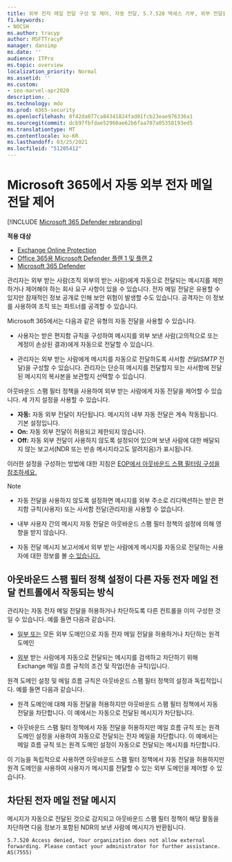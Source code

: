 ```yaml
---
title: 외부 전자 메일 전달 구성 및 제어, 자동 전달, 5.7.520 액세스 거부, 외부 전달을 사용하지 않도록 설정, 관리자가 외부 전달, 아웃바운드 스팸 방지 정책을 사용하지 않도록 설정했습니다.
f1.keywords:
- NOCSH
ms.author: tracyp
author: MSFTTracyP
manager: dansimp
ms.date: ''
audience: ITPro
ms.topic: overview
localization_priority: Normal
ms.assetid: ''
ms.custom:
- seo-marvel-apr2020
description: .
ms.technology: mdo
ms.prod: m365-security
ms.openlocfilehash: 0f42da077ca84341824fad01fcb23eae976336a1
ms.sourcegitcommit: dcb97fbfdae52960ae62b6faa707a05358193ed5
ms.translationtype: MT
ms.contentlocale: ko-KR
ms.lasthandoff: 03/25/2021
ms.locfileid: "51205412"
---
```

# <a name="control-automatic-external-email-forwarding-in-microsoft-365"></a>Microsoft 365에서 자동 외부 전자 메일 전달 제어

[!INCLUDE [Microsoft 365 Defender rebranding](../includes/microsoft-defender-for-office.md)]

**적용 대상**
- [Exchange Online Protection](exchange-online-protection-overview.md)
- [Office 365용 Microsoft Defender 플랜 1 및 플랜 2](defender-for-office-365.md)
- [Microsoft 365 Defender](../defender/microsoft-365-defender.md)

관리자는 외부 받는 사람(조직 외부의 받는 사람)에게 자동으로 전달되는 메시지를 제한하거나 제어해야 하는 회사 요구 사항이 있을 수 있습니다. 전자 메일 전달은 유용할 수 있지만 잠재적인 정보 공개로 인해 보안 위험이 발생할 수도 있습니다. 공격자는 이 정보를 사용하여 조직 또는 파트너를 공격할 수 있습니다.


Microsoft 365에서는 다음과 같은 유형의 자동 전달을 사용할 수 있습니다.

- 사용자는 받은 [](https://support.microsoft.com/office/c24f5dea-9465-4df4-ad17-a50704d66c59) 편지함 규칙을 구성하여 메시지를 외부 보낸 사람(고의적으로 또는 계정이 손상된 결과)에게 자동으로 전달할 수 있습니다.

- 관리자는 외부 [](/exchange/recipients-in-exchange-online/manage-user-mailboxes/configure-email-forwarding) 받는 사람에게 메시지를 자동으로 전달하도록 사서함 _전달(SMTP_ 전달)을 구성할 수 있습니다. 관리자는 단순히 메시지를 전달할지 또는 사서함에 전달된 메시지의 복사본을 보관할지 선택할 수 있습니다.

아웃바운드 스팸 필터 정책을 사용하여 외부 받는 사람에게 자동 전달을 제어할 수 있습니다. 세 가지 설정을 사용할 수 있습니다.

- **자동:** 자동 외부 전달이 차단됩니다. 메시지의 내부 자동 전달은 계속 작동됩니다. 기본 설정입니다.
- **On:** 자동 외부 전달이 허용되고 제한되지 않습니다.
- **Off:** 자동 외부 전달이 사용하지 않도록 설정되어 있으며 보낸 사람에 대한 배달되지 않는 보고서(NDR 또는 반송 메시지라고도 알려지음)가 표시됩니다.

이러한 설정을 구성하는 방법에 대한 지침은 [EOP에서 아웃바운드 스팸 필터링 구성을 참조하세요.](configure-the-outbound-spam-policy.md)

> [!NOTE]
>
> - 자동 전달을 사용하지 않도록 설정하면 메시지를 외부 주소로 리디렉션하는 받은 편지함 규칙(사용자) 또는 사서함 전달(관리자)을 사용할 수 없습니다.
>
> - 내부 사용자 간의 메시지 자동 전달은 아웃바운드 스팸 필터 정책의 설정에 의해 영향을 받지 않습니다.
>
> - 자동 전달 메시지 보고서에서 외부 받는 사람에게 메시지를 자동으로 전달하는 사용자에 대한 정보를 볼 [수 있습니다.](mfi-auto-forwarded-messages-report.md)

## <a name="how-the-outbound-spam-filter-policy-settings-work-with-other-automatic-email-forwarding-controls"></a>아웃바운드 스팸 필터 정책 설정이 다른 자동 전자 메일 전달 컨트롤에서 작동되는 방식

관리자는 자동 전자 메일 전달을 허용하거나 차단하도록 다른 컨트롤을 이미 구성한 것일 수 있습니다. 예를 들면 다음과 같습니다.

- [일부 또는](/exchange/mail-flow-best-practices/remote-domains/remote-domains) 모든 외부 도메인으로 자동 전자 메일 전달을 허용하거나 차단하는 원격 도메인

- [외부](/exchange/security-and-compliance/mail-flow-rules/mail-flow-rules) 받는 사람에게 자동으로 전달되는 메시지를 검색하고 차단하기 위해 Exchange 메일 흐름 규칙의 조건 및 작업(전송 규칙)입니다.

원격 도메인 설정 및 메일 흐름 규칙은 아웃바운드 스팸 필터 정책의 설정과 독립적입니다. 예를 들면 다음과 같습니다.

- 원격 도메인에 대해 자동 전달을 허용하지만 아웃바운드 스팸 필터 정책에서 자동 전달을 차단합니다. 이 예에서는 자동으로 전달된 메시지가 차단됩니다.

- 아웃바운드 스팸 필터 정책에서 자동 전달을 허용하지만 메일 흐름 규칙 또는 원격 도메인 설정을 사용하여 자동으로 전달되는 전자 메일을 차단합니다. 이 예에서는 메일 흐름 규칙 또는 원격 도메인 설정이 자동으로 전달되는 메시지를 차단합니다.

이 기능을 독립적으로 사용하면 아웃바운드 스팸 필터 정책에서 자동 전달을 허용하지만 원격 도메인을 사용하여 사용자가 메시지를 전달할 수 있는 외부 도메인을 제어할 수 있습니다.

## <a name="blocked-email-forwarding-messages"></a>차단된 전자 메일 전달 메시지

메시지가 자동으로 전달된 것으로 감지되고 아웃바운드 스팸  필터 정책이 해당 활동을 차단하면 다음 정보가 포함된 NDR의 보낸 사람에 메시지가 반환됩니다. [](configure-the-outbound-spam-policy.md)

`5.7.520 Access denied, Your organization does not allow external forwarding. Please contact your administrator for further assistance. AS(7555)`